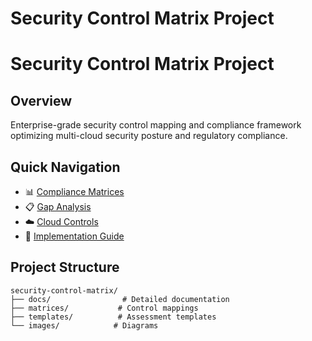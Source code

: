 # Security Control Matrix Project

# Security Control Matrix Project

## Overview
Enterprise-grade security control mapping and compliance framework optimizing multi-cloud security posture and regulatory compliance.

## Quick Navigation
- 📊 [Compliance Matrices](matrices/compliance-matrix.md)
- 📋 [Gap Analysis](matrices/gap-analysis.md)
- ☁️ [Cloud Controls](matrices/cloud-controls.md)
- 📑 [Implementation Guide](docs/implementation.md)

## Project Structure
```tree
security-control-matrix/
├── docs/                # Detailed documentation
├── matrices/           # Control mappings
├── templates/          # Assessment templates
└── images/            # Diagrams



